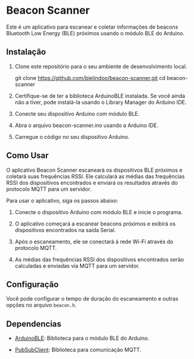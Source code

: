 # Beacon Scanner

Este é um aplicativo para escanear e coletar informações de beacons Bluetooth Low Energy (BLE) próximos usando o módulo BLE do Arduino.

## Instalação

1. Clone este repositório para o seu ambiente de desenvolvimento local.

    git clone https://github.com/bielindoo/beacon-scanner.git
    cd beacon-scanner



1. Certifique-se de ter a biblioteca ArduinoBLE instalada. Se você ainda não a tiver, pode instalá-la usando o Library Manager do Arduino IDE.

2. Conecte seu dispositivo Arduino com módulo BLE.

3. Abra o arquivo beacon-scanner.ino usando a Arduino IDE.

4. Carregue o código no seu dispositivo Arduino.


## Como Usar

O aplicativo Beacon Scanner escaneará os dispositivos BLE próximos e coletará suas frequências RSSI. Ele calculará as médias das frequências RSSI dos dispositivos encontrados e enviará os resultados através do protocolo MQTT para um servidor.

Para usar o aplicativo, siga os passos abaixo:

1. Conecte o dispositivo Arduino com módulo BLE e inicie o programa.

2. O aplicativo começará a escanear beacons próximos e exibirá os dispositivos encontrados na saída Serial.

3. Após o escaneamento, ele se conectará à rede Wi-Fi através do protocolo MQTT.

4. As médias das frequências RSSI dos dispositivos encontrados serão calculadas e enviadas via MQTT para um servidor.

## Configuração

Você pode configurar o tempo de duração do escaneamento e outras opções no arquivo `beacon.h`.

## Dependencias

- [ArduinoBLE](https://www.arduino.cc/en/Reference/ArduinoBLE): Biblioteca para o módulo BLE do Arduino.

- [PubSubClient](https://github.com/knolleary/pubsubclient): Biblioteca para comunicação MQTT.

